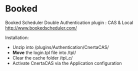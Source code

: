 # Booked
Booked Scheduler Double Authentication plugin : CAS & Local
http://www.bookedscheduler.com/

Installation:

* Unzip into /plugins/Authentication/CnertaCAS/
* **Move** the login.tpl file into /tpl/
* Clear the cache folder /tpl_c/
* Activate CnertaCAS via the Application configuration

